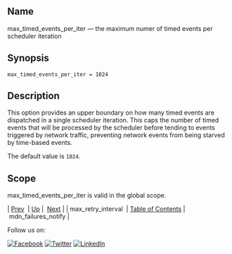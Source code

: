<a name="conf.ref.max_timed_events_per_iter"></a>
## Name

max_timed_events_per_iter — the maximum numer of timed events per scheduler iteration

## Synopsis

`max_timed_events_per_iter = 1024`

<a name="idp25477952"></a>
## Description

This option provides an upper boundary on how many timed events are dispatched in a single scheduler iteration. This caps the number of timed events that will be processed by the scheduler before tending to events triggered by network traffic, preventing network events from being starved by time-based events.

The default value is `1024`.

<a name="idp25480992"></a>
## Scope

max_timed_events_per_iter is valid in the global scope.

| [Prev](conf.ref.max_retry_interval.php)  | [Up](config.options.ref.php) |  [Next](conf.ref.mdn_failures_notify.php) |
| max_retry_interval  | [Table of Contents](index.php) |  mdn_failures_notify |

Follow us on:

[![Facebook](https://support.messagesystems.com/images/icon-facebook.png)](http://www.facebook.com/messagesystems) [![Twitter](https://support.messagesystems.com/images/icon-twitter.png)](http://twitter.com/#!/MessageSystems) [![LinkedIn](https://support.messagesystems.com/images/icon-linkedin.png)](http://www.linkedin.com/company/message-systems)